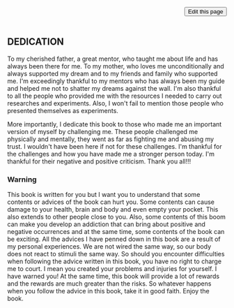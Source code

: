 <span style=display:none; >[You are now in a GitHub source code view - click this link to view Read Me file as a web page]( https://launchandlearn.github.io/index.html#online-version2/01-dedication.md "View file as a web page." ) </span>

<div style=text-align:right; ><input type=button class = 'btn btn-secondary btn-sm' onclick="window.location.href='https://github.com/launchandlearn/launchandlearn.github.io/blob/master/online-version2/01-dedication.md'";
value='Edit this page' class="btn btn-primary" title="Download versions available for you to remix" ></div>

<br>

## DEDICATION
To my cherished father, a great mentor, who taught me about life and has always been there for me. To my mother, who loves me unconditionally and always supported my dream and to my friends and family who supported me. I'm exceedingly thankful to my mentors who has always been my guide and helped me not to shatter my dreams against the wall. I'm also thankful to all the people who provided me with the resources I needed to carry out researches and experiments. Also, I won't fail to mention those people who presented themselves as experiments.

More importantly, I dedicate this book to those who made me an important version of myself by challenging me. These people challenged me physically and mentally, they went as far as fighting me and abusing my trust. I wouldn't have been here if not for these challenges. I'm thankful for the challenges and how you have made me a stronger person today. I'm thankful for their negative and positive criticism. Thank you all!!!

### Warning

This book is written for you but I want you to understand that some contents or advices of the book can hurt you. Some contents can cause damage to your health, brain and body and even empty your pocket. This also extends to other people close to you. Also, some contents of this boom can make you develop an addiction that can bring about positive and negative occurrences and at the same time, some contents of the book can be exciting. All the advices I have penned down in this book are a result of my personal experiences. We are not wired the same way, so our body does not react to stimuli the same way. So should you encounter difficulties when following the advice written in this book, you have no right to charge me to court. I mean you created your problems and injuries for yourself. I have warned you! At the same time, this book will provide a lot of rewards and the rewards are much greater than the risks. So whatever happens when you follow the advice in this book, take it in good faith. Enjoy the book.
